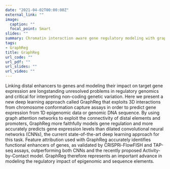 ```yaml
---
date: "2021-04-02T00:00:00Z"
external_link: ""
image:
  caption: ""
  focal_point: Smart
slides: ""
summary: Chromatin interaction aware gene regulatory modeling with graph attention networks
tags:
- GraphReg
title: GraphReg
url_code: ""
url_pdf: ""
url_slides: ""
url_video: ""
---
```


Linking distal enhancers to genes and modeling their impact on target gene expression are longstanding unresolved problems in regulatory genomics and critical for interpreting non-coding genetic variation. Here we present a new deep learning approach called GraphReg that exploits 3D interactions from chromosome conformation capture assays in order to predict gene expression from 1D epigenomic data or genomic DNA sequence. By using graph attention networks to exploit the connectivity of distal elements and promoters, GraphReg more faithfully models gene regulation and more accurately predicts gene expression levels than dilated convolutional neural networks (CNNs), the current state-of-the-art deep learning approach for this task. Feature attribution used with GraphReg accurately identifies functional enhancers of genes, as validated by CRISPRi-FlowFISH and TAP-seq assays, outperforming both CNNs and the recently proposed Activity-by-Contact model. GraphReg therefore represents an important advance in modeling the regulatory impact of epigenomic and sequence elements.
